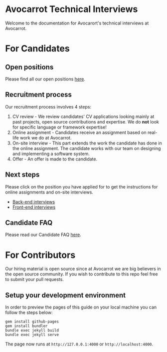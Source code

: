 # Avocarrot Technical Interviews

Welcome to the documentation for Avocarort's technical interviews at Avocarrot.

# For Candidates

## Open positions

Please find all our open positions [here](https://avocarrot.workable.com/).

## Recruitment process

Our recruitment process involves 4 steps:

1. CV review - We review candidates' CV applications looking mainly at past projects, open source contributions and expertise. We do **not** look for specific language or framework expertise!
2. Online assignment - Candidates receive an assignment based on real-life work we do at Avocarrot. 
3. On-site interview - This part extends the work the candidate has done in the online assignment. The candidate works with our team on designing and implementing a software system.
4. Offer - An offer is made to the candidate.

## Next steps

Please click on the position you have applied for to get the instructions for online assignments and on-site interviews.

- [Back-end interviews](back-end/index.md)
- [Front-end interviews](front-end/index.md)

## Candidate FAQ

Please read our Candidate FAQ [here](CANDIDATE-FAQ.md).

# For Contributors

Our hiring material is open source since at Avocarrot we are big believers in the open source community. If you wish to contribute to this repo feel free to submit your pull requests.

## Setup your development environment

In order to preview the pages of this guide on your local machine you can follow the steps below:

```
gem install github-pages
gem install bundler
bundle exec jekyll build
bundle exec jekyll serve
```

The page now runs at ```http://127.0.0.1:4000``` or ```http://localhost:4000```.